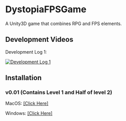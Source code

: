# DystopiaFPSGame
A Unity3D game that combines RPG and FPS elements.

## Development Videos
Development Log 1:

[![Development Log 1](https://img.youtube.com/vi/GO_xFtzjB2s/0.jpg)](https://www.youtube.com/watch?v=GO_xFtzjB2s)

## Installation

### v0.01 (Contains Level 1 and Half of level 2)
MacOS: [[Click Here]](https://www.dropbox.com/s/14dnzuwbku007oq/Dystopia_MacOS.zip?dl=1)

Windows: [[Click Here]](https://www.dropbox.com/s/abn3k2is5poycf7/Dystopia_x86_64.zip?dl=1)
